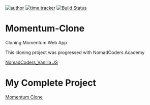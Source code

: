 [![author](https://img.shields.io/badge/author-Rhange-f39c12.svg?style=flat-square)](https://rhange.tistory.com)
[![time tracker](https://wakatime.com/badge/github/Rhange/momentum-clone.svg)](https://wakatime.com/badge/github/Rhange/momentum-clone)
[![Build Status](https://travis-ci.com/Rhange/momentum-clone.svg?branch=master)](https://travis-ci.com/Rhange/momentum-clone)

# Momentum-Clone

 Cloning Momentum Web App

 This cloning project was progressed with NomadCoders Academy

[NomadCoders_Vanilla JS](https://academy.nomadcoders.co/p/javascript-basics-for-absolute-beginners-kr)


# My Complete Project

[Momentum Clone](https://momentum-clone-2kwb5g2f1.now.sh/)
